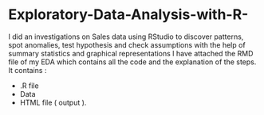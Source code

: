 # Exploratory-Data-Analysis-with-R-
I did an investigations on Sales data using RStudio to discover patterns, spot anomalies, test hypothesis and check assumptions with the help of summary statistics and graphical representations
I have attached the RMD file of my EDA which contains all the code and the explanation of the steps.
It contains : 
- .R file 
- Data
- HTML file ( output ).
